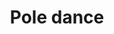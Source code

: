 ---
layout: "pages/courses/pole-dance.njk"

title: 'Pole dance'
description: 'Pole Dance je moderní spojení tance, gymnastiky a akrobacie. Zlepšete flexibilitu, sílu a sebevědomí v přátelském prostředí Tanečního studia Ká.'
permalink: 'tanecni-kurzy/pole-dance/'

eleventyNavigation:
  key: Pole dance
  parent: Taneční kurzy
  order: 200


landing:
  breadcrumbs:
    - title: Domů
      url: /

    - title: Pole dance


contentOne:
  topper: Pole dance
  heading: Kurzy pole dance pro začátečníky i pokročilé

  text:
    - paragraph: Pole dance je moderní tanečně-sportovní disciplína, která propojuje ladné taneční pohyby s prvky gymnastiky a akrobacie na vertikální tyči i na zemi. Nejde jen o atraktivní formu pohybu, ale o komplexní trénink, při kterém zapojujete celé tělo.

    - paragraph: Na soutěžní úrovni vyžaduje pole dance sílu, flexibilitu, přesnost i umění tanečního projevu. Nemusíte se však bát – začít může opravdu každý, bez ohledu na zkušenosti. Postupně objevíte, jak vaše tělo získává kondici, pružnost a sebejistotu.

    - paragraph: Díky pravidelnému tréninku pole dance posílíte svaly, vytvarujete postavu, zlepšíte držení těla a zároveň si užijete radost z pohybu. Každá lekce je zároveň výzvou i příležitostí překonat sama sebe – a odnést si nejen energii, ale i pořádnou dávku sebevědomí.

  cta: Rezervace
  ctaUrl: https://google.com

  imageUrl: /assets/images/courses/pole_dance.png
  imageAlt: Lekce solo latin dance
---